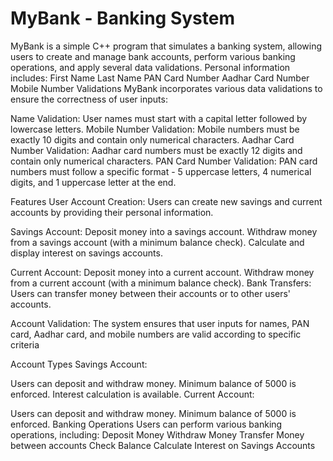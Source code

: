 # MyBank - Banking System
MyBank is a simple C++ program that simulates a banking system, allowing users to create and manage bank accounts, perform various banking operations, and apply several data validations.
Personal information includes:
First Name
Last Name
PAN Card Number
Aadhar Card Number
Mobile Number
Validations
MyBank incorporates various data validations to ensure the correctness of user inputs:

Name Validation: User names must start with a capital letter followed by lowercase letters.
Mobile Number Validation: Mobile numbers must be exactly 10 digits and contain only numerical characters.
Aadhar Card Number Validation: Aadhar card numbers must be exactly 12 digits and contain only numerical characters.
PAN Card Number Validation: PAN card numbers must follow a specific format - 5 uppercase letters, 4 numerical digits, and 1 uppercase letter at the end.

Features
User Account Creation: Users can create new savings and current accounts by providing their personal information.

Savings Account:
Deposit money into a savings account.
Withdraw money from a savings account (with a minimum balance check).
Calculate and display interest on savings accounts.

Current Account:
Deposit money into a current account.
Withdraw money from a current account (with a minimum balance check).
Bank Transfers: Users can transfer money between their accounts or to other users' accounts.

Account Validation: The system ensures that user inputs for names, PAN card, Aadhar card, and mobile numbers are valid according to specific criteria

Account Types
Savings Account:

Users can deposit and withdraw money.
Minimum balance of 5000 is enforced.
Interest calculation is available.
Current Account:

Users can deposit and withdraw money.
Minimum balance of 5000 is enforced.
Banking Operations
Users can perform various banking operations, including:
Deposit Money
Withdraw Money
Transfer Money between accounts
Check Balance
Calculate Interest on Savings Accounts
